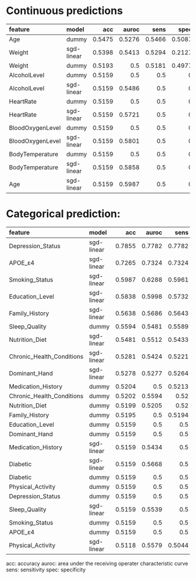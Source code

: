 # Continuous predictions

| feature          | model      |    acc |   auroc |   sens |   spec |     f1 |   bal_acc |
|:-----------------|:-----------|-------:|--------:|-------:|-------:|-------:|----------:|
| Age              | dummy      | 0.5475 |  0.5276 | 0.5466 | 0.5087 | 0.5419 |    0.5466 |
| Weight           | sgd-linear | 0.5398 |  0.5413 | 0.5294 | 0.2127 | 0.4705 |    0.5294 |
| Weight           | dummy      | 0.5193 |  0.5    | 0.5181 | 0.4977 | 0.5162 |    0.5181 |
| AlcoholLevel     | dummy      | 0.5159 |  0.5    | 0.5    | 0      | 0.3403 |    0.5    |
| AlcoholLevel     | sgd-linear | 0.5159 |  0.5486 | 0.5    | 0      | 0.3403 |    0.5    |
| HeartRate        | dummy      | 0.5159 |  0.5    | 0.5    | 0      | 0.3403 |    0.5    |
| HeartRate        | sgd-linear | 0.5159 |  0.5721 | 0.5    | 0      | 0.3403 |    0.5    |
| BloodOxygenLevel | dummy      | 0.5159 |  0.5    | 0.5    | 0      | 0.3403 |    0.5    |
| BloodOxygenLevel | sgd-linear | 0.5159 |  0.5801 | 0.5    | 0      | 0.3403 |    0.5    |
| BodyTemperature  | dummy      | 0.5159 |  0.5    | 0.5    | 0      | 0.3403 |    0.5    |
| BodyTemperature  | sgd-linear | 0.5159 |  0.5858 | 0.5    | 0      | 0.3403 |    0.5    |
| Age              | sgd-linear | 0.5159 |  0.5987 | 0.5    | 0      | 0.3403 |    0.5    |

# Categorical prediction:

| feature                   | model      |    acc |   auroc |   sens |   spec |     f1 |   bal_acc |
|:--------------------------|:-----------|-------:|--------:|-------:|-------:|-------:|----------:|
| Depression_Status         | sgd-linear | 0.7855 |  0.7782 | 0.7782 | 0.5563 | 0.77   |    0.7782 |
| APOE_ε4                   | sgd-linear | 0.7265 |  0.7324 | 0.7324 | 0.9187 | 0.7184 |    0.7324 |
| Smoking_Status            | sgd-linear | 0.5987 |  0.6288 | 0.5961 | 0.5307 | 0.5937 |    0.5961 |
| Education_Level           | sgd-linear | 0.5838 |  0.5998 | 0.5732 | 0.2463 | 0.5223 |    0.5732 |
| Family_History            | sgd-linear | 0.5638 |  0.5686 | 0.5643 | 0.5747 | 0.5596 |    0.5643 |
| Sleep_Quality             | dummy      | 0.5594 |  0.5481 | 0.5589 | 0.5487 | 0.5581 |    0.5589 |
| Nutrition_Diet            | sgd-linear | 0.5481 |  0.5512 | 0.5433 | 0.402  | 0.5358 |    0.5433 |
| Chronic_Health_Conditions | sgd-linear | 0.5281 |  0.5424 | 0.5221 | 0.3057 | 0.4803 |    0.5221 |
| Dominant_Hand             | sgd-linear | 0.5278 |  0.5277 | 0.5264 | 0.499  | 0.5234 |    0.5264 |
| Medication_History        | dummy      | 0.5204 |  0.5    | 0.5213 | 0.535  | 0.5166 |    0.5213 |
| Chronic_Health_Conditions | dummy      | 0.5202 |  0.5594 | 0.52   | 0.517  | 0.5147 |    0.52   |
| Nutrition_Diet            | dummy      | 0.5199 |  0.5205 | 0.52   | 0.5247 | 0.5176 |    0.52   |
| Family_History            | dummy      | 0.5195 |  0.5    | 0.5194 | 0.5233 | 0.5147 |    0.5194 |
| Education_Level           | dummy      | 0.5159 |  0.5    | 0.5    | 0      | 0.3403 |    0.5    |
| Dominant_Hand             | dummy      | 0.5159 |  0.5    | 0.5    | 0      | 0.3403 |    0.5    |
| Medication_History        | sgd-linear | 0.5159 |  0.5434 | 0.5    | 0      | 0.3403 |    0.5    |
| Diabetic                  | sgd-linear | 0.5159 |  0.5668 | 0.5    | 0      | 0.3403 |    0.5    |
| Diabetic                  | dummy      | 0.5159 |  0.5    | 0.5    | 0      | 0.3403 |    0.5    |
| Physical_Activity         | dummy      | 0.5159 |  0.5    | 0.5    | 0      | 0.3403 |    0.5    |
| Depression_Status         | dummy      | 0.5159 |  0.5    | 0.5    | 0      | 0.3403 |    0.5    |
| Sleep_Quality             | sgd-linear | 0.5159 |  0.5539 | 0.5    | 0      | 0.3403 |    0.5    |
| Smoking_Status            | dummy      | 0.5159 |  0.5    | 0.5    | 0      | 0.3403 |    0.5    |
| APOE_ε4                   | dummy      | 0.5159 |  0.5    | 0.5    | 0      | 0.3403 |    0.5    |
| Physical_Activity         | sgd-linear | 0.5118 |  0.5579 | 0.5044 | 0.2473 | 0.4587 |    0.5044 |

acc: accuracy
auroc: area under the receiving operater characteristic curve
sens: sensitivity
spec: specificity
